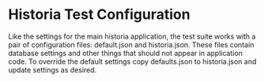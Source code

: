 Historia Test Configuration
===========================

Like the settings for the main historia application, the test suite works with a pair of configuration files: default.json and historia.json. These files contain database settings and other things that should not appear in application code.  To override the default settings copy defaults.json to historia.json and update settings as desired.